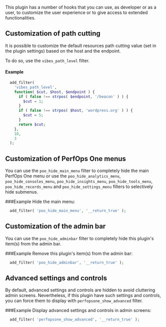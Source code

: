 This plugin has a number of hooks that you can use, as developer or as a user, to customize the user experience or to give access to extended functionalities.

## Customization of path cutting
It is possible to customize the default resources path cutting value (set in the plugin settings) based on the host and the endpoint.

To do so, use the `vibes_path_level` filter.

#### Example
```php
  add_filter(
    'vibes_path_level',
    function( $cut, $host, $endpoint ) {
      if ( false !== strpos( $endpoint, '/beacon' ) ) {
        $cut = 1;
      }
      if ( false !== strpos( $host, 'wordpress.org' ) ) {
        $cut = 5;
      }
      return $cut;
    },
    10,
    3
  );
```

## Customization of PerfOps One menus
You can use the `poo_hide_main_menu` filter to completely hide the main PerfOps One menu or use the `poo_hide_analytics_menu`, `poo_hide_consoles_menu`, `poo_hide_insights_menu`, `poo_hide_tools_menu`, `poo_hide_records_menu` and `poo_hide_settings_menu` filters to selectively hide submenus.

###Example
Hide the main menu:
```php
  add_filter( 'poo_hide_main_menu', '__return_true' );
```

## Customization of the admin bar
You can use the `poo_hide_adminbar` filter to completely hide this plugin's item(s) from the admin bar.

###Example
Remove this plugin's item(s) from the admin bar:
```php
  add_filter( 'poo_hide_adminbar', '__return_true' );
```

## Advanced settings and controls
By default, advanced settings and controls are hidden to avoid cluttering admin screens. Nevertheless, if this plugin have such settings and controls, you can force them to display with `perfopsone_show_advanced` filter.

###Example
Display advanced settings and controls in admin screens:
```php
  add_filter( 'perfopsone_show_advanced', '__return_true' );
```